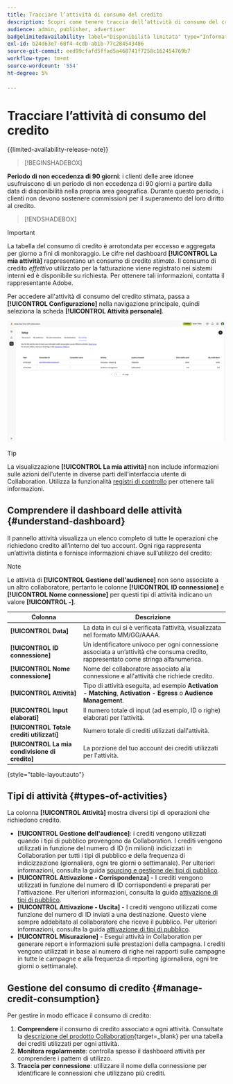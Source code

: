 ```yaml
---
title: Tracciare l’attività di consumo del credito
description: Scopri come tenere traccia dell’attività di consumo del credito della tua organizzazione in Real-Time CDP Collaboration.
audience: admin, publisher, advertiser
badgelimitedavailability: label="Disponibilità limitata" type="Informative" url="https://helpx.adobe.com/it/legal/product-descriptions/real-time-customer-data-platform-collaboration.html newtab=true"
exl-id: b24d63e7-60f4-4cdb-ab1b-77c284543486
source-git-commit: eed99cfafd5ffad5a468741f7258c162454769b7
workflow-type: tm+mt
source-wordcount: '554'
ht-degree: 5%

---
```


# Tracciare l’attività di consumo del credito

{{limited-availability-release-note}}

>[!BEGINSHADEBOX]

**Periodo di non eccedenza di 90 giorni**: i clienti delle aree idonee usufruiscono di un periodo di non eccedenza di 90 giorni a partire dalla data di disponibilità nella propria area geografica. Durante questo periodo, i clienti non devono sostenere commissioni per il superamento del loro diritto al credito.

>[!ENDSHADEBOX]

>[!IMPORTANT]
>
>La tabella del consumo di credito è arrotondata per eccesso e aggregata per giorno a fini di monitoraggio. Le cifre nel dashboard **[!UICONTROL La mia attività]** rappresentano un consumo di credito *stimato*. Il consumo di credito *effettivo* utilizzato per la fatturazione viene registrato nei sistemi interni ed è disponibile su richiesta. Per ottenere tali informazioni, contatta il rappresentante Adobe.

Per accedere all&#39;attività di consumo del credito stimata, passa a **[!UICONTROL Configurazione]** nella navigazione principale, quindi seleziona la scheda **[!UICONTROL Attività personale]**.

![Il mio dashboard attività mostra i dettagli sul consumo di credito](/help/assets/setup/my-activity-credits/activity-dashboard.png)

>[!TIP]
>
>La visualizzazione **[!UICONTROL La mia attività]** non include informazioni sulle azioni dell&#39;utente in diverse parti dell&#39;interfaccia utente di Collaboration. Utilizza la funzionalità [registri di controllo](/help/guide/setup/audit-logs.md) per ottenere tali informazioni.

## Comprendere il dashboard delle attività {#understand-dashboard}

Il pannello attività visualizza un elenco completo di tutte le operazioni che richiedono credito all’interno del tuo account. Ogni riga rappresenta un’attività distinta e fornisce informazioni chiave sull’utilizzo del credito:

>[!NOTE]
>
>Le attività di **[!UICONTROL Gestione dell&#39;audience]** non sono associate a un altro collaboratore, pertanto le colonne **[!UICONTROL ID connessione]** e **[!UICONTROL Nome connessione]** per questi tipi di attività indicano un valore **[!UICONTROL -]**.

| Colonna | Descrizione |
|------------|--------------|
| **[!UICONTROL Data]** | La data in cui si è verificata l’attività, visualizzata nel formato MM/GG/AAAA. |
| **[!UICONTROL ID connessione]** | Un identificatore univoco per ogni connessione associata a un’attività che consuma credito, rappresentato come stringa alfanumerica. |
| **[!UICONTROL Nome connessione]** | Nome del collaboratore associato alla connessione e all&#39;attività che richiede credito. |
| **[!UICONTROL Attività]** | Tipo di attività eseguita, ad esempio **Activation - Matching**, **Activation - Egress** o **Audience Management**. |
| **[!UICONTROL Input elaborati]** | Il numero totale di input (ad esempio, ID o righe) elaborati per l’attività. |
| **[!UICONTROL Totale crediti utilizzati]** | Numero totale di crediti utilizzati dall&#39;attività. |
| **[!UICONTROL La mia condivisione di credito]** | La porzione del tuo account dei crediti utilizzati per l&#39;attività. |

{style="table-layout:auto"}

## Tipi di attività {#types-of-activities}

La colonna **[!UICONTROL Attività]** mostra diversi tipi di operazioni che richiedono credito.

* **[!UICONTROL Gestione dell&#39;audience]**: i crediti vengono utilizzati quando i tipi di pubblico provengono da Collaboration. I crediti vengono utilizzati in funzione del numero di ID (in milioni) indicizzati in Collaboration per tutti i tipi di pubblico e della frequenza di indicizzazione (giornaliera, ogni tre giorni o settimanale). Per ulteriori informazioni, consulta la guida [sourcing e gestione dei tipi di pubblico](/help/guide/setup/onboard-audiences.md).
* **[!UICONTROL Attivazione - Corrispondenza]** - I crediti vengono utilizzati in funzione del numero di ID corrispondenti e preparati per l&#39;attivazione. Per ulteriori informazioni, consulta la guida [attivazione di tipi di pubblico](/help/guide/collaborate/activate.md).
* **[!UICONTROL Attivazione - Uscita]** - I crediti vengono utilizzati come funzione del numero di ID inviati a una destinazione. Questo viene sempre addebitato al collaboratore che riceve il pubblico. Per ulteriori informazioni, consulta la guida [attivazione di tipi di pubblico](/help/guide/collaborate/activate.md).
* **[!UICONTROL Misurazione]** - Esegui attività in Collaboration per generare report e informazioni sulle prestazioni della campagna. I crediti vengono utilizzati in base al numero di righe nei rapporti sulle campagne in tutte le campagne e alla frequenza di reporting (giornaliera, ogni tre giorni o settimanale).

## Gestione del consumo di credito {#manage-credit-consumption}

Per gestire in modo efficace il consumo di credito:

1. **Comprendere** il consumo di credito associato a ogni attività. Consultate la [descrizione del prodotto Collaboration](https://helpx.adobe.com/it/legal/product-descriptions/real-time-customer-data-platform-collaboration.html){target=_blank} per una tabella dei crediti utilizzati per ogni attività.
2. **Monitora regolarmente**: controlla spesso il dashboard attività per comprendere i pattern di utilizzo.
3. **Traccia per connessione**: utilizzare il nome della connessione per identificare le connessioni che utilizzano più crediti.
